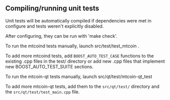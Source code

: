 Compiling/running unit tests
------------------------------------

Unit tests will be automatically compiled if dependencies were met in configure
and tests weren't explicitly disabled.

After configuring, they can be run with 'make check'.

To run the mtcoind tests manually, launch src/test/test_mtcoin .

To add more mtcoind tests, add `BOOST_AUTO_TEST_CASE` functions to the existing
.cpp files in the test/ directory or add new .cpp files that
implement new BOOST_AUTO_TEST_SUITE sections.

To run the mtcoin-qt tests manually, launch src/qt/test/mtcoin-qt_test

To add more mtcoin-qt tests, add them to the `src/qt/test/` directory and
the `src/qt/test/test_main.cpp` file.
